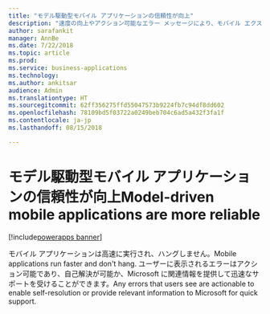 ```yaml
---
title: "モデル駆動型モバイル アプリケーションの信頼性が向上"
description: "速度の向上やアクション可能なエラー メッセージにより、モバイル エクスペリエンスがさらに楽しくなります"
author: sarafankit
manager: AnnBe
ms.date: 7/22/2018
ms.topic: article
ms.prod: 
ms.service: business-applications
ms.technology: 
ms.author: ankitsar
audience: Admin
ms.translationtype: HT
ms.sourcegitcommit: 62ff356275ffd55047573b9224fb7c94df8dd602
ms.openlocfilehash: 78109bd5f03722a0249beb704c6ad5a432f3fa1f
ms.contentlocale: ja-jp
ms.lasthandoff: 08/15/2018

---
```

# <a name="model-driven-mobile-applications-are-more-reliable"></a><span data-ttu-id="98a80-103">モデル駆動型モバイル アプリケーションの信頼性が向上</span><span class="sxs-lookup"><span data-stu-id="98a80-103">Model-driven mobile applications are more reliable</span></span>

[!include[powerapps banner](../includes/powerapps.md)]




<span data-ttu-id="98a80-104">モバイル アプリケーションは高速に実行され、ハングしません。</span><span class="sxs-lookup"><span data-stu-id="98a80-104">Mobile applications run faster and don't hang.</span></span> <span data-ttu-id="98a80-105">ユーザーに表示されるエラーはアクション可能であり、自己解決が可能か、Microsoft に関連情報を提供して迅速なサポートを受けることができます。</span><span class="sxs-lookup"><span data-stu-id="98a80-105">Any errors that users see are actionable to enable self-resolution or provide relevant information to Microsoft for quick support.</span></span>


